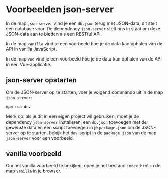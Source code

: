 # Voorbeelden json-server

In de map `json-server` vind je een `db.json` terug met JSON-data, dit stelt een database voor.
De dependency `json-server` stelt ons in staat om deze JSON-data aan te bieden als een RESTful API.

In de map `vanilla` vind je een voorbeeld hoe je de data kan ophalen van de API in vanilla JavaScript.

In de map `vue` vind je een voorbeeld hoe je de data kan ophalen van de API in een Vue-applicatie.

## json-server opstarten

Om de JSON-server op te starten, voer je volgend commando uit in de map `json-server`:

```bash
npm run dev
```

Merk op: als je dit in een eigen project wil gebruiken, moet je de dependency `json-server` installeren, een `db.json` toevoegen met de gewenste data en een script toevoegen in je `package.json` om de JSON-server op te starten, bekijk het `dev`-script in de `package.json` van de map `json-server` voor een voorbeeld.

## vanilla voorbeeld

Om het vanilla voorbeeld te bekijken, open je het bestand `index.html` in de map `vanilla` in je browser.
